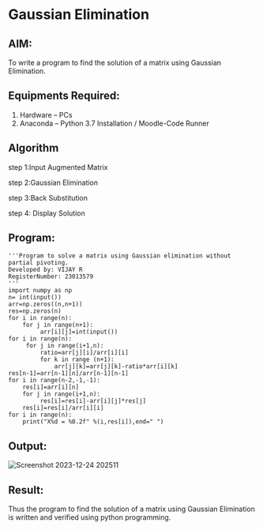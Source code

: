 # Gaussian Elimination

## AIM:
To write a program to find the solution of a matrix using Gaussian Elimination.

## Equipments Required:
1. Hardware – PCs
2. Anaconda – Python 3.7 Installation / Moodle-Code Runner

## Algorithm
step 1:Input Augmented Matrix


step 2:Gaussian Elimination


step 3:Back Substitution


step 4: Display Solution

## Program:
```
'''Program to solve a matrix using Gaussian elimination without partial pivoting.
Developed by: VIJAY R
RegisterNumber: 23013579
'''
import numpy as np
n= int(input())
arr=np.zeros((n,n+1))
res=np.zeros(n)
for i in range(n):
    for j in range(n+1):
         arr[i][j]=int(input())
for i in range(n):
     for j in range(i+1,n):
         ratio=arr[j][i]/arr[i][i]
         for k in range (n+1):
             arr[j][k]=arr[j][k]-ratio*arr[i][k]
res[n-1]=arr[n-1][n]/arr[n-1][n-1]
for i in range(n-2,-1,-1):
    res[i]=arr[i][n]
    for j in range(i+1,n):
         res[i]=res[i]-arr[i][j]*res[j]
    res[i]=res[i]/arr[i][i]
for i in range(n):
    print("X%d = %0.2f" %(i,res[i]),end=" ")
```

## Output:
![Screenshot 2023-12-24 202511](https://github.com/vijayr21/Gaussian/assets/149347607/dd7638a7-0bce-4e0e-8ebe-55f220adeb98)



## Result:
Thus the program to find the solution of a matrix using Gaussian Elimination is written and verified using python programming.

